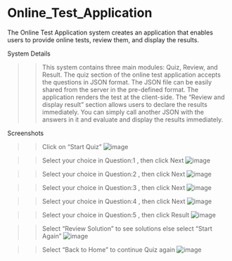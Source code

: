 ﻿# Online_Test_Application
The Online Test Application system creates an application that enables users to provide online tests, review them, and display the results.

System Details
  >> This system contains three main modules: Quiz, Review, and Result. The quiz section of the online test application accepts the questions in JSON format. The JSON file can be easily shared from the server in the pre-defined format. The application renders the test at the client-side.
  >>The “Review and display result” section allows users to declare the results immediately. You can simply call another JSON with the answers in it and evaluate and display the results immediately.

Screenshots

>> Click on “Start Quiz”
  ![image](https://user-images.githubusercontent.com/114941577/230313644-47c2ff77-31d0-4833-b8e5-4279bf031d63.png)

>> Select your choice in Question:1 , then click Next
  ![image](https://user-images.githubusercontent.com/114941577/230313701-daee26b3-8e60-41cd-834f-61bfe3ba61e1.png)

>> Select your choice in Question:2 , then click Next
  ![image](https://user-images.githubusercontent.com/114941577/230313781-0e8a20b8-4dbd-4718-9ad1-e1838902c8e0.png)

>> Select your choice in Question:3 , then click Next
   ![image](https://user-images.githubusercontent.com/114941577/230313854-710b7f88-48f8-4618-82fe-47b1770b3fd1.png)

>> Select your choice in Question:4 , then click Next
    ![image](https://user-images.githubusercontent.com/114941577/230313934-76111c6f-ca5f-4d17-86d8-93602bdab003.png)

>> Select your choice in Question:5 , then click Result
    ![image](https://user-images.githubusercontent.com/114941577/230314011-345dcade-aac0-417c-bf6e-7c2312bb065d.png)

>> Select “Review Solution” to see solutions else select “Start Again”
    ![image](https://user-images.githubusercontent.com/114941577/230314088-dfdc7bc1-714a-46a9-9017-7a8ae12668f0.png)

>> Select “Back to Home” to continue Quiz again
    ![image](https://user-images.githubusercontent.com/114941577/230314142-e5051d2a-9047-4c42-85f3-3799785e6b0d.png)

